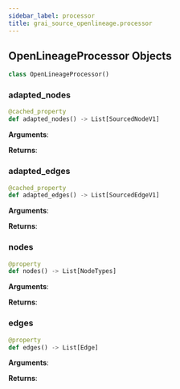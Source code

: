 ```yaml
---
sidebar_label: processor
title: grai_source_openlineage.processor
---
```


## OpenLineageProcessor Objects

```python
class OpenLineageProcessor()
```

### adapted\_nodes

```python
@cached_property
def adapted_nodes() -> List[SourcedNodeV1]
```

**Arguments**:



**Returns**:



### adapted\_edges

```python
@cached_property
def adapted_edges() -> List[SourcedEdgeV1]
```

**Arguments**:



**Returns**:



### nodes

```python
@property
def nodes() -> List[NodeTypes]
```

**Arguments**:



**Returns**:



### edges

```python
@property
def edges() -> List[Edge]
```

**Arguments**:



**Returns**:
